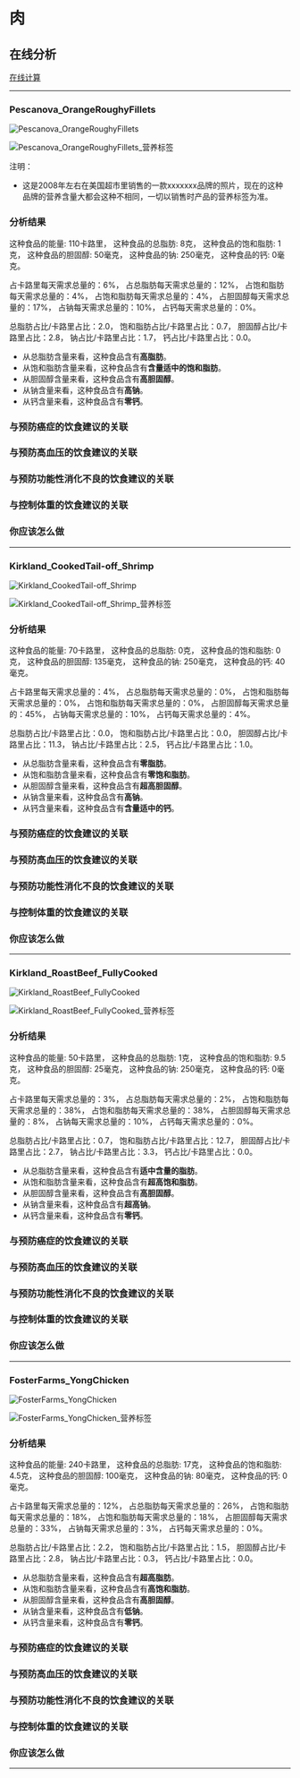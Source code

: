 # 肉

## 在线分析

[在线计算](https://jsfiddle.net/quanbinn/f6y5jb8p/)

--------------------

### Pescanova_OrangeRoughyFillets

![Pescanova_OrangeRoughyFillets](/images/天然食品的分析/肉/Pescanova_OrangeRoughyFillets.jpg)

![Pescanova_OrangeRoughyFillets_营养标签](/images/天然食品的分析/肉/Pescanova_OrangeRoughyFillets_营养标签.jpg)

注明：

- 这是2008年左右在美国超市里销售的一款xxxxxxx品牌的照片，现在的这种品牌的营养含量大都会这种不相同，一切以销售时产品的营养标签为准。

### 分析结果

这种食品的能量: 110卡路里， 这种食品的总脂肪: 8克， 这种食品的饱和脂肪: 1克， 这种食品的胆固醇: 50毫克， 这种食品的钠: 250毫克， 这种食品的钙: 0毫克。

占卡路里每天需求总量的：6%， 占总脂肪每天需求总量的：12%， 占饱和脂肪每天需求总量的：4%， 占饱和脂肪每天需求总量的：4%， 占胆固醇每天需求总量的：17%， 占钠每天需求总量的：10%， 占钙每天需求总量的：0%。

总脂肪占比/卡路里占比：2.0， 饱和脂肪占比/卡路里占比：0.7， 胆固醇占比/卡路里占比：2.8， 钠占比/卡路里占比：1.7， 钙占比/卡路里占比：0.0。

- 从总脂肪含量来看，这种食品含有**高脂肪**。
- 从饱和脂肪含量来看，这种食品含有**含量适中的饱和脂肪**。
- 从胆固醇含量来看，这种食品含有**高胆固醇**。
- 从钠含量来看，这种食品含有**高钠**。
- 从钙含量来看，这种食品含有**零钙**。

### 与预防癌症的饮食建议的关联

### 与预防高血压的饮食建议的关联

### 与预防功能性消化不良的饮食建议的关联

### 与控制体重的饮食建议的关联

### 你应该怎么做

---------------------

### Kirkland_CookedTail-off_Shrimp

![Kirkland_CookedTail-off_Shrimp](/images/天然食品的分析/肉/Kirkland_CookedTail-off_Shrimp.jpg)

![Kirkland_CookedTail-off_Shrimp_营养标签](/images/天然食品的分析/肉/Kirkland_CookedTail-off_Shrimp_营养标签.jpg)

### 分析结果

这种食品的能量: 70卡路里， 这种食品的总脂肪: 0克， 这种食品的饱和脂肪: 0克， 这种食品的胆固醇: 135毫克， 这种食品的钠: 250毫克， 这种食品的钙: 40毫克。

占卡路里每天需求总量的：4%， 占总脂肪每天需求总量的：0%， 占饱和脂肪每天需求总量的：0%， 占饱和脂肪每天需求总量的：0%， 占胆固醇每天需求总量的：45%， 占钠每天需求总量的：10%， 占钙每天需求总量的：4%。

总脂肪占比/卡路里占比：0.0， 饱和脂肪占比/卡路里占比：0.0， 胆固醇占比/卡路里占比：11.3， 钠占比/卡路里占比：2.5， 钙占比/卡路里占比：1.0。

- 从总脂肪含量来看，这种食品含有**零脂肪**。
- 从饱和脂肪含量来看，这种食品含有**零饱和脂肪**。
- 从胆固醇含量来看，这种食品含有**超高胆固醇**。
- 从钠含量来看，这种食品含有**高钠**。
- 从钙含量来看，这种食品含有**含量适中的钙**。


### 与预防癌症的饮食建议的关联

### 与预防高血压的饮食建议的关联

### 与预防功能性消化不良的饮食建议的关联

### 与控制体重的饮食建议的关联

### 你应该怎么做

---------------------

### Kirkland_RoastBeef_FullyCooked

![Kirkland_RoastBeef_FullyCooked](/images/天然食品的分析/肉/Kirkland_RoastBeef_FullyCooked.jpg)

![Kirkland_RoastBeef_FullyCooked_营养标签](/images/天然食品的分析/肉/Kirkland_RoastBeef_FullyCooked_营养标签.jpg)

### 分析结果

这种食品的能量: 50卡路里， 这种食品的总脂肪: 1克， 这种食品的饱和脂肪: 9.5克， 这种食品的胆固醇: 25毫克， 这种食品的钠: 250毫克， 这种食品的钙: 0毫克。

占卡路里每天需求总量的：3%， 占总脂肪每天需求总量的：2%， 占饱和脂肪每天需求总量的：38%， 占饱和脂肪每天需求总量的：38%， 占胆固醇每天需求总量的：8%， 占钠每天需求总量的：10%， 占钙每天需求总量的：0%。

总脂肪占比/卡路里占比：0.7， 饱和脂肪占比/卡路里占比：12.7， 胆固醇占比/卡路里占比：2.7， 钠占比/卡路里占比：3.3， 钙占比/卡路里占比：0.0。

- 从总脂肪含量来看，这种食品含有**适中含量的脂肪**。
- 从饱和脂肪含量来看，这种食品含有**超高饱和脂肪**。
- 从胆固醇含量来看，这种食品含有**高胆固醇**。
- 从钠含量来看，这种食品含有**超高钠**。
- 从钙含量来看，这种食品含有**零钙**。

### 与预防癌症的饮食建议的关联

### 与预防高血压的饮食建议的关联

### 与预防功能性消化不良的饮食建议的关联

### 与控制体重的饮食建议的关联

### 你应该怎么做

---------------------

### FosterFarms_YongChicken

![FosterFarms_YongChicken](/images/天然食品的分析/肉/FosterFarms_YongChicken.jpg)

![FosterFarms_YongChicken_营养标签](/images/天然食品的分析/肉/FosterFarms_YongChicken_营养标签.jpg)

### 分析结果

这种食品的能量: 240卡路里， 这种食品的总脂肪: 17克， 这种食品的饱和脂肪: 4.5克， 这种食品的胆固醇: 100毫克， 这种食品的钠: 80毫克， 这种食品的钙: 0毫克。

占卡路里每天需求总量的：12%， 占总脂肪每天需求总量的：26%， 占饱和脂肪每天需求总量的：18%， 占饱和脂肪每天需求总量的：18%， 占胆固醇每天需求总量的：33%， 占钠每天需求总量的：3%， 占钙每天需求总量的：0%。

总脂肪占比/卡路里占比：2.2， 饱和脂肪占比/卡路里占比：1.5， 胆固醇占比/卡路里占比：2.8， 钠占比/卡路里占比：0.3， 钙占比/卡路里占比：0.0。

- 从总脂肪含量来看，这种食品含有**超高脂肪**。
- 从饱和脂肪含量来看，这种食品含有**高饱和脂肪**。
- 从胆固醇含量来看，这种食品含有**高胆固醇**。
- 从钠含量来看，这种食品含有**低钠**。
- 从钙含量来看，这种食品含有**零钙**。

### 与预防癌症的饮食建议的关联

### 与预防高血压的饮食建议的关联

### 与预防功能性消化不良的饮食建议的关联

### 与控制体重的饮食建议的关联

### 你应该怎么做

---------------------


